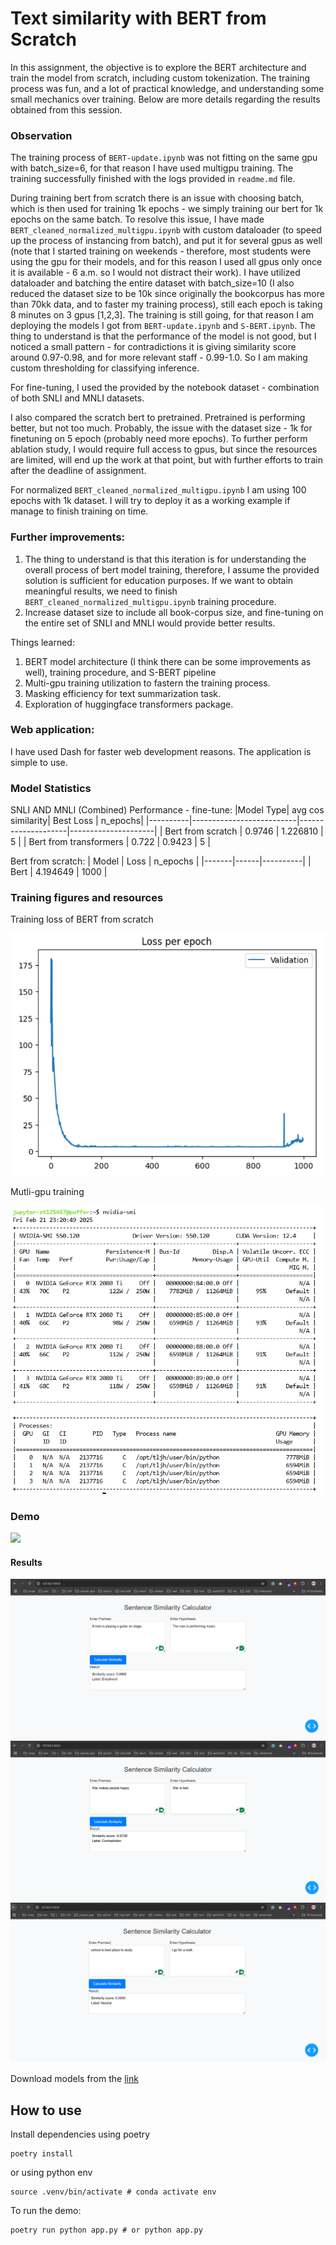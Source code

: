# Text similarity with BERT from Scratch
In this assignment, the objective is to explore the BERT architecture and train the model from scratch, including custom tokenization. The training process was fun, and a lot of practical knowledge, and understanding some small mechanics over training. Below are more details regarding the results obtained from this session.

### Observation
The training process of `BERT-update.ipynb` was not fitting on the same gpu with batch_size=6, for that reason I have used multigpu training. The training successfully finished with the logs provided in `readme.md` file.

During training bert from scratch there is an issue with choosing batch, which is then used for training 1k epochs - we simply training our bert for 1k epochs on the same batch. To resolve this issue, I have made `BERT_cleaned_normalized_multigpu.ipynb` with custom dataloader (to speed up the process of instancing from batch), and put it for several gpus as well (note that I started training on weekends - therefore, most students were using the gpu for their models, and for this reason I used all gpus only once it is available - 6 a.m. so I would not distract their work). I have utilized dataloader and batching the entire dataset with batch_size=10 (I also reduced the dataset size to be 10k since originally the bookcorpus has more than 70kk data, and to faster my training process), still each epoch is taking 8 minutes on 3 gpus [1,2,3]. The training is still going, for that reason I am deploying the models I got from `BERT-update.ipynb` and `S-BERT.ipynb`. The thing to understand is that the performance of the model is not good, but I noticed a small pattern - for contradictions it is giving similarity score around 0.97-0.98, and for more relevant staff - 0.99-1.0. So I am making custom thresholding for classifying inference.

For fine-tuning, I used the provided by the notebook dataset - combination of both SNLI and MNLI datasets.

I also compared the scratch bert to pretrained. Pretrained is performing better, but not too much. Probably, the issue with the dataset size - 1k for finetuning on 5 epoch (probably need more epochs). To further perform ablation study, I would require full access to gpus, but since the resources are limited, will end up the work at that point, but with further efforts to train after the deadline of assignment.

For normalized `BERT_cleaned_normalized_multigpu.ipynb` I am using 100 epochs with 1k dataset. I will try to deploy it as a working example if manage to finish training on time.

### Further improvements:
1. The thing to understand is that this iteration is for understanding the overall process of bert model training, therefore, I assume the provided solution is sufficient for education purposes. If we want to obtain meaningful results, we need to finish `BERT_cleaned_normalized_multigpu.ipynb` training procedure.
2. Increase dataset size to include all book-corpus size, and fine-tuning on the entire set of SNLI and MNLI would provide better results.

Things learned:
1. BERT model architecture (I think there can be some improvements as well), training procedure, and S-BERT pipeline
2. Multi-gpu training utilization to fastern the training process.
3. Masking efficiency for text summarization task.
4. Exploration of huggingface transformers package.

### Web application:
I have used Dash for faster web development reasons. The application is simple to use.

### Model Statistics
SNLI AND MNLI (Combined) Performance - fine-tune:
|Model Type| avg cos similarity| Best Loss | n_epochs|
|----------|--------------------------|--------------------|---------------------|
| Bert from scratch | 0.9746 | 1.226810 | 5 |
| Bert from transformers | 0.722 | 0.9423 | 5 |

Bert from scratch:
| Model | Loss | n_epochs |
|-------|------|----------|
| Bert  | 4.194649 | 1000 |

### Training figures and resources
Training loss of BERT from scratch

![](https://github.com/eracoding/nlp/blob/main/a4_text_similarity/media/loss_train.png)

Mutli-gpu training

![](https://github.com/eracoding/nlp/blob/main/a4_text_similarity/media/training_all_gpus.png)

### Demo
![](https://github.com/eracoding/nlp/blob/main/a4_text_similarity/media/demo.gif)

#### Results
![](https://github.com/eracoding/nlp/blob/main/a4_text_similarity/media/r3.png)
![](https://github.com/eracoding/nlp/blob/main/a4_text_similarity/media/r2.png)
![](https://github.com/eracoding/nlp/blob/main/a4_text_similarity/media/r1.png)

Download models from the [link](https://drive.google.com/drive/folders/1GwMX9UDow3sgUPX6AJAHKa9h6oPurCt6?usp=sharing)

## How to use
Install dependencies using poetry
```
poetry install
```
or using python env
```
source .venv/bin/activate # conda activate env 
```

To run the demo:
```
poetry run python app.py # or python app.py
```
